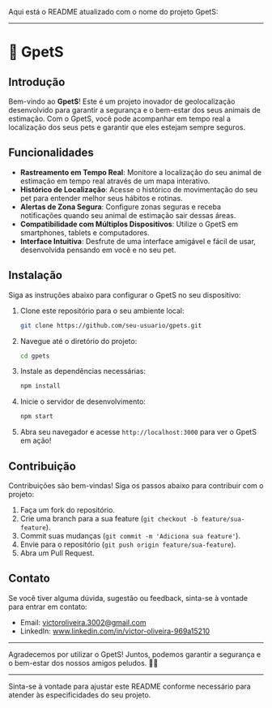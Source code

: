 Aqui está o README atualizado com o nome do projeto GpetS:

---

# 🐾 GpetS

## Introdução

Bem-vindo ao **GpetS**! Este é um projeto inovador de geolocalização desenvolvido para garantir a segurança e o bem-estar dos seus animais de estimação. Com o GpetS, você pode acompanhar em tempo real a localização dos seus pets e garantir que eles estejam sempre seguros.

## Funcionalidades

- **Rastreamento em Tempo Real**: Monitore a localização do seu animal de estimação em tempo real através de um mapa interativo.
- **Histórico de Localização**: Acesse o histórico de movimentação do seu pet para entender melhor seus hábitos e rotinas.
- **Alertas de Zona Segura**: Configure zonas seguras e receba notificações quando seu animal de estimação sair dessas áreas.
- **Compatibilidade com Múltiplos Dispositivos**: Utilize o GpetS em smartphones, tablets e computadores.
- **Interface Intuitiva**: Desfrute de uma interface amigável e fácil de usar, desenvolvida pensando em você e no seu pet.

## Instalação

Siga as instruções abaixo para configurar o GpetS no seu dispositivo:

1. Clone este repositório para o seu ambiente local:
   ```sh
   git clone https://github.com/seu-usuario/gpets.git
   ```

2. Navegue até o diretório do projeto:
   ```sh
   cd gpets
   ```

3. Instale as dependências necessárias:
   ```sh
   npm install
   ```
4. Inicie o servidor de desenvolvimento:
   ```sh
   npm start
   ```

5. Abra seu navegador e acesse `http://localhost:3000` para ver o GpetS em ação!

## Contribuição

Contribuições são bem-vindas! Siga os passos abaixo para contribuir com o projeto:

1. Faça um fork do repositório.
2. Crie uma branch para a sua feature (`git checkout -b feature/sua-feature`).
3. Commit suas mudanças (`git commit -m 'Adiciona sua feature'`).
4. Envie para o repositório (`git push origin feature/sua-feature`).
5. Abra um Pull Request.


## Contato

Se você tiver alguma dúvida, sugestão ou feedback, sinta-se à vontade para entrar em contato:

- Email: victoroliveira.3002@gmail.com
- LinkedIn: www.linkedin.com/in/victor-oliveira-969a15210

---

Agradecemos por utilizar o GpetS! Juntos, podemos garantir a segurança e o bem-estar dos nossos amigos peludos. 🐶🐱

---

Sinta-se à vontade para ajustar este README conforme necessário para atender às especificidades do seu projeto.
